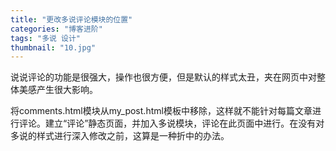 ```yaml
---
title: "更改多说评论模块的位置"
categories: "博客进阶"
tags: "多说 设计"
thumbnail: "10.jpg"
---
```


说说评论的功能是很强大，操作也很方便，但是默认的样式太丑，夹在网页中对整体美感产生很大影响。
<!--more-->
将comments.html模块从my_post.html模板中移除，这样就不能针对每篇文章进行评论。建立“评论”静态页面，并加入多说模块，评论在此页面中进行。在没有对多说的样式进行深入修改之前，这算是一种折中的办法。